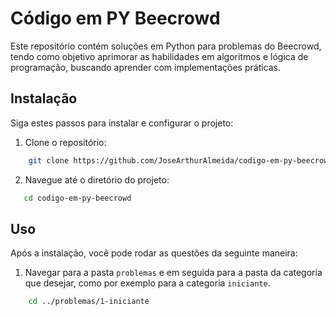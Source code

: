 # Código em PY Beecrowd

Este repositório contém soluções em Python para problemas do Beecrowd, tendo como objetivo aprimorar as habilidades em algoritmos e lógica de programação, buscando aprender com implementações práticas.

## Instalação

Siga estes passos para instalar e configurar o projeto:

1. Clone o repositório:

```bash
    git clone https://github.com/JoseArthurAlmeida/codigo-em-py-beecrowd.git
```

2. Navegue até o diretório do projeto:

```bash
   cd codigo-em-py-beecrowd
```

## Uso

Após a instalação, você pode rodar as questões da seguinte maneira:

1. Navegar para a pasta `problemas` e em seguida para a pasta da categoria que desejar, como por exemplo para a categoria `iniciante`.

```bash
    cd ../problemas/1-iniciante
```
